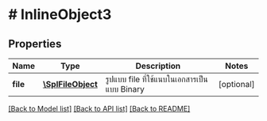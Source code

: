 # # InlineObject3

## Properties

Name | Type | Description | Notes
------------ | ------------- | ------------- | -------------
**file** | [**\SplFileObject**](\SplFileObject.md) | รูปแบบ file ที่ใช้แนบในเอกสารเป็นแบบ Binary | [optional] 

[[Back to Model list]](../../README.md#documentation-for-models) [[Back to API list]](../../README.md#documentation-for-api-endpoints) [[Back to README]](../../README.md)


